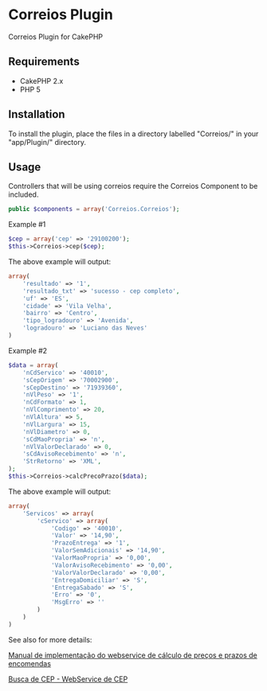 Correios Plugin
========

Correios Plugin for CakePHP

Requirements
------------

* CakePHP 2.x
* PHP 5

Installation
------------

To install the plugin, place the files in a directory labelled "Correios/" in your "app/Plugin/" directory.

Usage
-----

Controllers that will be using correios require the Correios Component to be included.

```php
public $components = array('Correios.Correios');
```

Example #1

```php
$cep = array('cep' => '29100200');
$this->Correios->cep($cep);
````

The above example will output:

```php
array(
	'resultado' => '1',
	'resultado_txt' => 'sucesso - cep completo',
	'uf' => 'ES',
	'cidade' => 'Vila Velha',
	'bairro' => 'Centro',
	'tipo_logradouro' => 'Avenida',
	'logradouro' => 'Luciano das Neves'
)
````

Example #2

```php
$data = array(
	'nCdServico' => '40010',
	'sCepOrigem' => '70002900',
	'sCepDestino' => '71939360',
	'nVlPeso' => '1',
	'nCdFormato' => 1,
	'nVlComprimento' => 20,
	'nVlAltura' => 5,
	'nVlLargura' => 15,
	'nVlDiametro' => 0,
	'sCdMaoPropria' => 'n',
	'nVlValorDeclarado' => 0,
	'sCdAvisoRecebimento' => 'n',
	'StrRetorno' => 'XML',
);
$this->Correios->calcPrecoPrazo($data);
````

The above example will output:

```php
array(
	'Servicos' => array(
		'cServico' => array(
			'Codigo' => '40010',
			'Valor' => '14,90',
			'PrazoEntrega' => '1',
			'ValorSemAdicionais' => '14,90',
			'ValorMaoPropria' => '0,00',
			'ValorAvisoRecebimento' => '0,00',
			'ValorValorDeclarado' => '0,00',
			'EntregaDomiciliar' => 'S',
			'EntregaSabado' => 'S',
			'Erro' => '0',
			'MsgErro' => ''
		)
	)
)
````

See also for more details:

<a href="http://www.correios.com.br/para-voce/correios-de-a-a-z/pdf/calculador-remoto-de-precos-e-prazos/manual-de-implementacao-do-calculo-remoto-de-precos-e-prazos">Manual de implementação do webservice de cálculo de preços e prazos de encomendas</a>

<a href="http://republicavirtual.com.br/cep/">Busca de CEP - WebService de CEP</a>
